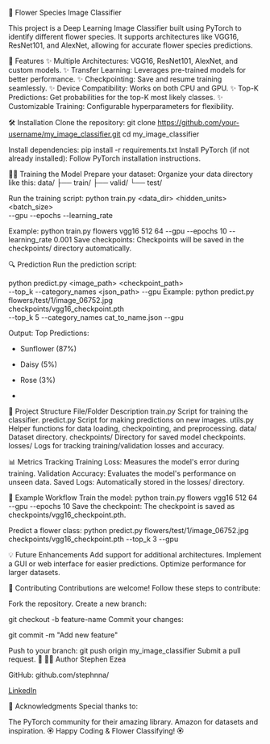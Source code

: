 🌸 Flower Species Image Classifier

This project is a Deep Learning Image Classifier built using PyTorch to identify different flower species. It supports architectures like VGG16, ResNet101, and AlexNet, allowing for accurate flower species predictions.

🚀 Features
✨ Multiple Architectures: VGG16, ResNet101, AlexNet, and custom models.
✨ Transfer Learning: Leverages pre-trained models for better performance.
✨ Checkpointing: Save and resume training seamlessly.
✨ Device Compatibility: Works on both CPU and GPU.
✨ Top-K Predictions: Get probabilities for the top-K most likely classes.
✨ Customizable Training: Configurable hyperparameters for flexibility.

🛠️ Installation
Clone the repository:
git clone https://github.com/your-username/my_image_classifier.git
cd my_image_classifier


Install dependencies:
pip install -r requirements.txt
Install PyTorch (if not already installed):
Follow PyTorch installation instructions.

🏋️‍♀️ Training the Model
Prepare your dataset:
Organize your data directory like this:
data/
├── train/
├── valid/
└── test/


Run the training script:
python train.py <data_dir> <arch> <hidden_units> <batch_size> \
                --gpu --epochs <epochs> --learning_rate <lr>
                
Example:
python train.py flowers vgg16 512 64 --gpu --epochs 10 --learning_rate 0.001
Save checkpoints:
Checkpoints will be saved in the checkpoints/ directory automatically.

🔍 Prediction
Run the prediction script:


python predict.py <image_path> <checkpoint_path> \
                  --top_k <K> --category_names <json_path> --gpu
Example:
python predict.py flowers/test/1/image_06752.jpg \
                  checkpoints/vgg16_checkpoint.pth \
                  --top_k 5 --category_names cat_to_name.json --gpu
                  
Output:
Top Predictions:
- Sunflower (87%)
- Daisy (5%)
- Rose (3%)

- 
📂 Project Structure
File/Folder	Description
train.py	Script for training the classifier.
predict.py	Script for making predictions on new images.
utils.py	Helper functions for data loading, checkpointing, and preprocessing.
data/	Dataset directory.
checkpoints/	Directory for saved model checkpoints.
losses/	Logs for tracking training/validation losses and accuracy.


📊 Metrics Tracking
Training Loss: Measures the model's error during training.
Validation Accuracy: Evaluates the model's performance on unseen data.
Saved Logs: Automatically stored in the losses/ directory.


📝 Example Workflow
Train the model:
python train.py flowers vgg16 512 64 --gpu --epochs 10
Save the checkpoint:
The checkpoint is saved as checkpoints/vgg16_checkpoint.pth.

Predict a flower class:
python predict.py flowers/test/1/image_06752.jpg \
                  checkpoints/vgg16_checkpoint.pth --top_k 3 --gpu
                  
💡 Future Enhancements
Add support for additional architectures.
Implement a GUI or web interface for easier predictions.
Optimize performance for larger datasets.

🤝 Contributing
Contributions are welcome! Follow these steps to contribute:

Fork the repository.
Create a new branch:


git checkout -b feature-name
Commit your changes:

git commit -m "Add new feature"

Push to your branch:
git push origin my_image_classifier
Submit a pull request. 🎉
🧑‍💻 Author
Stephen Ezea

GitHub: github.com/stephnna/

[LinkedIn](https://www.linkedin.com/in/stephen-ezea)

🌟 Acknowledgments
Special thanks to:

The PyTorch community for their amazing library.
Amazon for datasets and inspiration.
🏵️ Happy Coding & Flower Classifying! 🏵️

